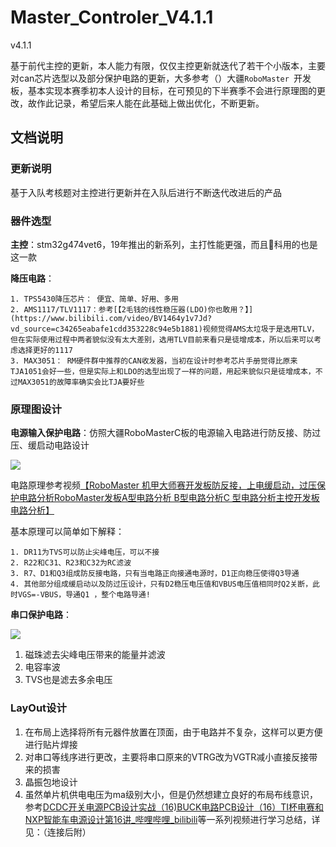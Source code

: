 # Master_Controler_V4.1.1

v4.1.1

基于前代主控的更新，本人能力有限，仅仅主控更新就迭代了若干个小版本，主要对can芯片选型以及部分保护电路的更新，大多参考（）大疆`RoboMaster `开发板，基本实现本赛季初本人设计的目标，在可预见的下半赛季不会进行原理图的更改，故作此记录，希望后来人能在此基础上做出优化，不断更新。 

## 文档说明

### 更新说明

基于入队考核题对主控进行更新并在入队后进行不断迭代改进后的产品

### 器件选型

**主控**：stm32g474vet6，19年推出的新系列，主打性能更强，而且🔋科用的也是这一款

**降压电路**：

	1. TPS5430降压芯片： 便宜、简单、好用、多用
 	2. AMS1117/TLV1117：参考[【2毛钱的线性稳压器(LDO)你也敢用？】](https://www.bilibili.com/video/BV1464y1v7Jd?vd_source=c34265eabafe1cdd353228c94e5b1881)视频觉得AMS太垃圾于是选用TLV，但在实际使用过程中两者貌似没有太大差别，选用TLV目前来看只是徒增成本，所以后来可以考虑选择更好的1117
 	3. MAX3051： RM硬件群中推荐的CAN收发器，当初在设计时参考芯片手册觉得比原来TJA1051会好一些，但是实际上和LDO的选型出现了一样的问题，用起来貌似只是徒增成本，不过MAX3051的故障率确实会比TJA要好些

### 原理图设计

**电源输入保护电路**：仿照大疆RoboMasterC板的电源输入电路进行防反接、防过压、缓启动电路设计

![](https://gegeekblog-1325046062.cos.ap-chengdu.myqcloud.com/blog20240331150642.png)

电路原理参考视频[【RoboMaster 机甲大师赛开发板防反接，上电缓启动，过压保护电路分析RoboMaster发板A型电路分析 B型电路分析C 型电路分析主控开发板电路分析】]( https://www.bilibili.com/video/BV1e24y147Px/?share_source=copy_web&vd_source=c34265eabafe1cdd353228c94e5b1881)

基本原理可以简单如下解释：

	1. DR11为TVS可以防止尖峰电压，可以不接
 	2. R22和C31、R23和C32为RC滤波
 	3. R7、D1和Q3组成防反接电路，只有当电路正向接通电源时，D1正向稳压使得Q3导通
 	4. 其他部分组成缓启动以及防过压设计，只有D2稳压电压值和VBUS电压值相同时Q2关断，此时VGS=-VBUS，导通Q1 ，整个电路导通!

**串口保护电路**：

![](https://gegeekblog-1325046062.cos.ap-chengdu.myqcloud.com/blog20240331151619.png)

1. 磁珠滤去尖峰电压带来的能量并滤波
2. 电容率波
3. TVS也是滤去多余电压

### LayOut设计

1. 在布局上选择将所有元器件放置在顶面，由于电路并不复杂，这样可以更方便进行贴片焊接
2. 对串口等线序进行更改，主要将串口原来的VTRG改为VGTR减小直接反接带来的损害
3. 晶振包地设计
4. 虽然单片机供电电压为ma级别大小，但是仍然想建立良好的布局布线意识，参考[DCDC开关电源PCB设计实战（16)BUCK电路PCB设计（16）TI杯电赛和NXP智能车电源设计第16讲_哔哩哔哩_bilibili](https://www.bilibili.com/video/av70822493/?from=search&seid=6832888621467548192&vd_source=58fb616e515e18407441595ac2bcf077)等一系列视频进行学习总结，详见：（连接后附）



